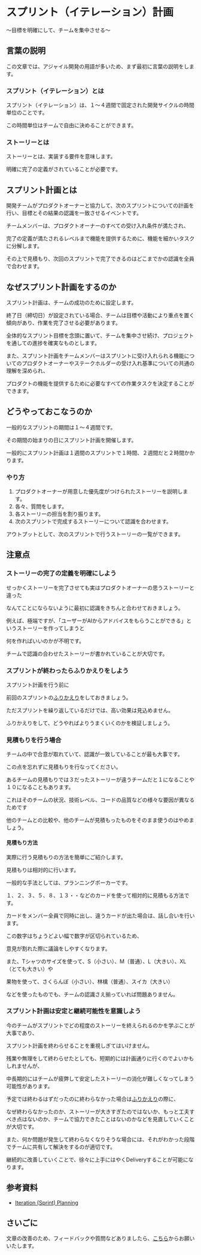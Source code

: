 # スプリント（イテレーション）計画

〜目標を明確にして、チームを集中させる〜

## 言葉の説明

この文章では、アジャイル開発の用語が多いため、まず最初に言葉の説明をします。

### スプリント（イテレーション）とは

スプリント（イテレーション）は、１〜４週間で固定された開発サイクルの時間単位のことです。

この時間単位はチームで自由に決めることができます。

### ストーリーとは

ストーリーとは、実装する要件を意味します。

明確に完了の定義がされていることが必要です。

## スプリント計画とは

開発チームがプロダクトオーナーと協力して、次のスプリントについての計画を行い、目標とその結果の認識を一致させるイベントです。

チームメンバーは、プロダクトオーナーのすべての受け入れ条件が満たされ、

完了の定義が満たされるレベルまで機能を提供するために、機能を細かいタスクに分解します。

その上で見積もり、次回のスプリントで完了できるのはどこまでかの認識を全員で合わせます。

## なぜスプリント計画をするのか

スプリント計画は、チームの成功のために設定します。

終了日（締切日）が設定されている場合、チームは目標や活動により重点を置く傾向があり、作業を完了させる必要があります。

全体的なスプリント目標を念頭に置いて、チームを集中させ続け、プロジェクトを通しての進捗を確実なものとします。

また、スプリント計画をチームメンバーはスプリントに受け入れられる機能についてのプロダクトオーナーやステークホルダーの受け入れ基準についての共通の理解を深められ、

プロダクトの機能を提供するために必要なすべての作業タスクを決定することができます。

## どうやっておこなうのか

一般的なスプリントの期間は１〜４週間です。

その期間の始まりの日にスプリント計画を開催します。

一般的にスプリント計画は１週間のスプリントで１時間、２週間だと２時間かかります。

### やり方

1. プロダクトオーナーが用意した優先度がつけられたストーリーを説明します。
2. 各々、質問をします。
3. 各ストーリーの担当を割り振ります。
4. 次のスプリントで完成するストーリーについて認識を合わせます。

アウトプットとして、次のスプリントで行うストーリーの一覧ができます。

## 注意点

### ストーリーの完了の定義を明確にしよう

せっかくストーリーを完了させても実はプロダクトオーナーの思うストーリーと違った

なんてことにならないように最初に認識をきちんと合わせておきましょう。

例えば、極端ですが、「ユーザーがAIからアドバイスをもらうことができる」というストーリーを作ってしまうと

何を作ればいいのかが不明です。

チームで認識の合わせたストーリーが書かれていることが大切です。

### スプリントが終わったらふりかえりをしよう

スプリント計画を行う前に

前回のスプリントの[ふりかえり](/practices/retrospectives)をしておきましょう。

ただスプリントを繰り返しているだけでは、高い効果は見込めません。

ふりかえりをして、どうやればよりうまくいくのかを検証しましょう。

### 見積もりを行う場合

チームの中で合意が取れていて、認識が一致していることが最も大事です。

この点を忘れずに見積もりを行なってください。

あるチームの見積もりでは３だったストーリーが違うチームだと１になることや１０になることもあります。

これはそのチームの状況、技術レベル、コードの品質などの様々な要因が異なるためです

他のチームとの比較や、他のチームが見積もったものをそのまま使うのはやめましょう。

#### 見積もり方法

実際に行う見積もりの方法を簡単にご紹介します。

見積もりは相対的に行います。

一般的な手法としては、プランニングポーカーです。

１、２、３、５、８、１３・・などのカードを使って相対的に見積もる方法です。

カードをメンバー全員で同時に出し、違うカードが出た場合は、話し合いを行います。

この数字はちょうどよい幅で数字が区切られているため、

意見が割れた際に議論をしやすくなります。

また、Tシャツのサイズを使って、S（小さい）、M（普通）、L（大きい）、XL（とても大きい）や

果物を使って、さくらんぼ（小さい）、林檎（普通）、スイカ（大きい）

などを使ったものでも、チームの認識さえ揃っていれば問題ありません。

### スプリント計画は安定と継続可能性を意識しよう

今のチームがスプリントでどの程度のストーリーを終えられるのかを学ぶことが大事であり、

スプリント計画を終わらせることを重視しぎてはいけません。

残業や無理をして終わらせたとしても、短期的には計画通りに行くのでよいかもしれませんが、

中長期的にはチームが疲弊して安定したストーリーの消化が難しくなってしまう可能性があります。

予定では終わるはずだったのに終わらなかった場合は[ふりかえり](/practices/retrospectives)の際に、

なぜ終わらなかったのか、ストーリーが大きすぎたのではないか、もっと工夫すべき点はないのか、チームで協力できたことはないのかなどを見直していくことが大切です。

また、何か問題が発生して終わらなくなりそうな場合には、それがわかった段階でチームに共有して解決をするのが適切です。

継続的に改善していくことで、徐々に上手にはやくDeliveryすることが可能になります。

## 参考資料

* [Iteration (Sprint) Planning](https://openpracticelibrary.com/practice/iteration-planning/)

## さいごに

文章の改善のため、フィードバックや質問などありましたら、[こちら](https://forms.gle/TKUJ2Gs9EoH2jQvp7)からお願いいたします。
